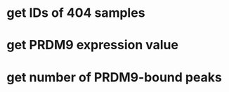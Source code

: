 # get IDs of 404 samples
# get PRDM9 expression value 
# get number of PRDM9-bound peaks
<!--stackedit_data:
eyJoaXN0b3J5IjpbMTMyNDE2MjQ0MV19
-->